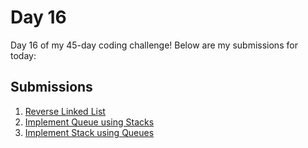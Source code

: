 # Day 16

Day 16 of my 45-day coding challenge! Below are my submissions for today:

## Submissions

1. [Reverse Linked List](https://leetcode.com/submissions/detail/1439882127/)
2. [Implement Queue using Stacks](https://leetcode.com/submissions/detail/1440126037/)
3. [Implement Stack using Queues](https://leetcode.com/submissions/detail/1440139392/)